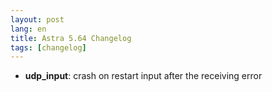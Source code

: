 ```yaml
---
layout: post
lang: en
title: Astra 5.64 Changelog
tags: [changelog]
---
```


- **udp_input**: crash on restart input after the receiving error
